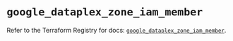 # `google_dataplex_zone_iam_member`

Refer to the Terraform Registry for docs: [`google_dataplex_zone_iam_member`](https://registry.terraform.io/providers/hashicorp/google/5.32.0/docs/resources/dataplex_zone_iam_member).

